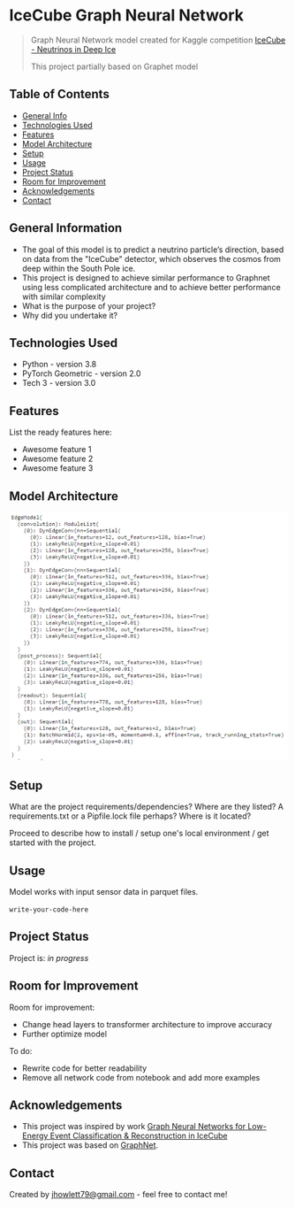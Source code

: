 # IceCube Graph Neural Network
> Graph Neural Network model created for Kaggle competition [IceCube - Neutrinos in Deep Ice](https://www.kaggle.com/competitions/icecube-neutrinos-in-deep-ice)
> 
> This project partially based on Graphet model

## Table of Contents
* [General Info](#general-information)
* [Technologies Used](#technologies-used)
* [Features](#features)
* [Model Architecture](#model-architecture)
* [Setup](#setup)
* [Usage](#usage)
* [Project Status](#project-status)
* [Room for Improvement](#room-for-improvement)
* [Acknowledgements](#acknowledgements)
* [Contact](#contact)
<!-- * [License](#license) -->


## General Information
- The goal of this model is to predict a neutrino particle’s direction, based on data from the "IceCube" detector, which observes the cosmos from deep within the South Pole ice.
- This project is designed to achieve similar performance to Graphnet using less complicated architecture and to achieve better performance with similar complexity
- What is the purpose of your project?
- Why did you undertake it?
<!-- You don't have to answer all the questions - just the ones relevant to your project. -->


## Technologies Used
- Python - version 3.8
- PyTorch Geometric - version 2.0
- Tech 3 - version 3.0


## Features
List the ready features here:
- Awesome feature 1
- Awesome feature 2
- Awesome feature 3


## Model Architecture
![Layers](./Img/Layers.PNG)
<!-- If you have screenshots you'd like to share, include them here. -->


## Setup
What are the project requirements/dependencies? Where are they listed? A requirements.txt or a Pipfile.lock file perhaps? Where is it located?

Proceed to describe how to install / setup one's local environment / get started with the project.


## Usage
Model works with input sensor data in parquet files.

`write-your-code-here`


## Project Status
Project is: _in progress_


## Room for Improvement

Room for improvement:
- Change head layers to transformer architecture to improve accuracy
- Further optimize model

To do:
- Rewrite code for better readability
- Remove all network code from notebook and add more examples


## Acknowledgements
- This project was inspired by work [Graph Neural Networks for Low-Energy Event Classification & Reconstruction in IceCube](https://arxiv.org/abs/2209.03042)
- This project was based on [GraphNet](https://github.com/graphnet-team/graphnet).


## Contact
Created by jhowlett79@gmail.com - feel free to contact me!


<!-- Optional -->
<!-- ## License -->
<!-- This project is open source and available under the [... License](). -->

<!-- You don't have to include all sections - just the one's relevant to your project -->
